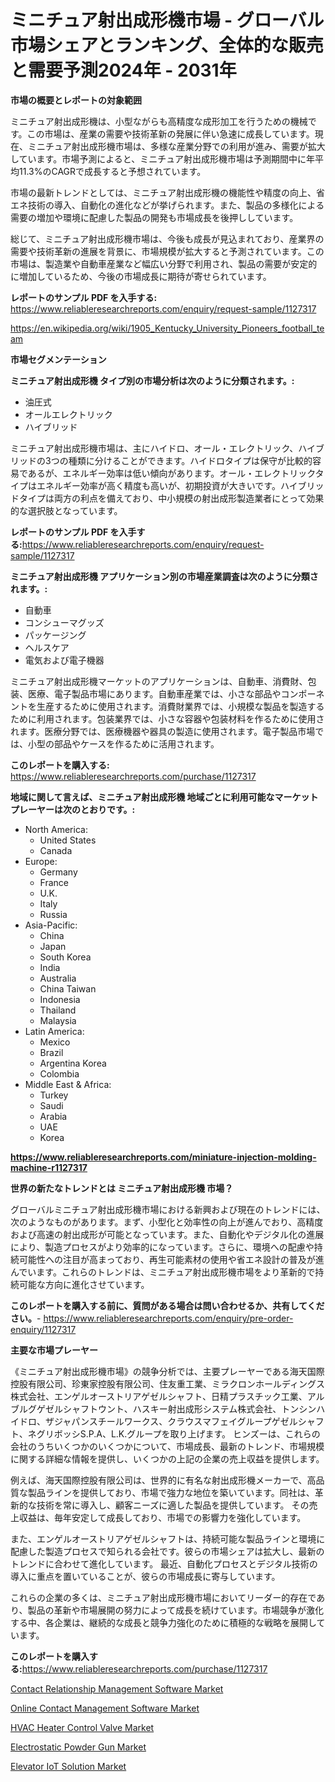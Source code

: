 <p><h1>ミニチュア射出成形機市場 - グローバル市場シェアとランキング、全体的な販売と需要予測2024年 - 2031年</h1></p><p><strong>市場の概要とレポートの対象範囲</strong></p>
<p><p>ミニチュア射出成形機は、小型ながらも高精度な成形加工を行うための機械です。この市場は、産業の需要や技術革新の発展に伴い急速に成長しています。現在、ミニチュア射出成形機市場は、多様な産業分野での利用が進み、需要が拡大しています。市場予測によると、ミニチュア射出成形機市場は予測期間中に年平均11.3%のCAGRで成長すると予想されています。</p><p>市場の最新トレンドとしては、ミニチュア射出成形機の機能性や精度の向上、省エネ技術の導入、自動化の進化などが挙げられます。また、製品の多様化による需要の増加や環境に配慮した製品の開発も市場成長を後押ししています。</p><p>総じて、ミニチュア射出成形機市場は、今後も成長が見込まれており、産業界の需要や技術革新の進展を背景に、市場規模が拡大すると予測されています。この市場は、製造業や自動車産業など幅広い分野で利用され、製品の需要が安定的に増加しているため、今後の市場成長に期待が寄せられています。</p></p>
<p><strong>レポートのサンプル PDF を入手する:</strong> <a href="https://www.reliableresearchreports.com/enquiry/request-sample/1127317">https://www.reliableresearchreports.com/enquiry/request-sample/1127317</a></p>
<p><a href="https://en.wikipedia.org/wiki/1905_Kentucky_University_Pioneers_football_team">https://en.wikipedia.org/wiki/1905_Kentucky_University_Pioneers_football_team</a></p>
<p><strong>市場セグメンテーション</strong></p>
<p><strong>ミニチュア射出成形機 タイプ別の市場分析は次のように分類されます。:</strong></p>
<p><ul><li>油圧式</li><li>オールエレクトリック</li><li>ハイブリッド</li></ul></p>
<p><p>ミニチュア射出成形機市場は、主にハイドロ、オール・エレクトリック、ハイブリッドの3つの種類に分けることができます。ハイドロタイプは保守が比較的容易であるが、エネルギー効率は低い傾向があります。オール・エレクトリックタイプはエネルギー効率が高く精度も高いが、初期投資が大きいです。ハイブリッドタイプは両方の利点を備えており、中小規模の射出成形製造業者にとって効果的な選択肢となっています。</p></p>
<p><strong>レポートのサンプル PDF を入手する:</strong><a href="https://www.reliableresearchreports.com/enquiry/request-sample/1127317">https://www.reliableresearchreports.com/enquiry/request-sample/1127317</a></p>
<p><strong> ミニチュア射出成形機 アプリケーション別の市場産業調査は次のように分類されます。:</strong></p>
<p><ul><li>自動車</li><li>コンシューマグッズ</li><li>パッケージング</li><li>ヘルスケア</li><li>電気および電子機器</li></ul></p>
<p><p>ミニチュア射出成形機マーケットのアプリケーションは、自動車、消費財、包装、医療、電子製品市場にあります。自動車産業では、小さな部品やコンポーネントを生産するために使用されます。消費財業界では、小規模な製品を製造するために利用されます。包装業界では、小さな容器や包装材料を作るために使用されます。医療分野では、医療機器や器具の製造に使用されます。電子製品市場では、小型の部品やケースを作るために活用されます。</p></p>
<p><strong>このレポートを購入する:</strong> <a href="https://www.reliableresearchreports.com/purchase/1127317">https://www.reliableresearchreports.com/purchase/1127317</a></p>
<p><strong>地域に関して言えば、ミニチュア射出成形機 地域ごとに利用可能なマーケットプレーヤーは次のとおりです。:</strong></p>
<p><ul>
    <li>
        North America:
        <ul>
            <li>United States</li>
            <li>Canada</li>
        </ul>
    </li>
    <li>
        Europe:
        <ul>
            <li>Germany</li>
            <li>France</li>
            <li>U.K.</li>
            <li>Italy</li>
            <li>Russia</li>
        </ul>
    </li>
    <li>
        Asia-Pacific:
        <ul>
            <li>China</li>
            <li>Japan</li>
            <li>South Korea</li>
            <li>India</li>
            <li>Australia</li>
            <li>China Taiwan</li>
            <li>Indonesia</li>
            <li>Thailand</li>
            <li>Malaysia</li>
        </ul>
    </li>
    <li>
        Latin America:
        <ul>
            <li>Mexico</li>
            <li>Brazil</li>
            <li>Argentina Korea</li>
            <li>Colombia</li>
        </ul>
    </li>
    <li>
        Middle East & Africa:
        <ul>
            <li>Turkey</li>
            <li>Saudi</li>
            <li>Arabia</li>
            <li>UAE</li>
            <li>Korea</li>
        </ul>
    </li>
    </ul></p>
<p><strong><a href="https://www.reliableresearchreports.com/miniature-injection-molding-machine-r1127317">https://www.reliableresearchreports.com/miniature-injection-molding-machine-r1127317</a></strong></p>
<p><strong>世界の新たなトレンドとは ミニチュア射出成形機 市場？</strong></p>
<p><p>グローバルミニチュア射出成形機市場における新興および現在のトレンドには、次のようなものがあります。まず、小型化と効率性の向上が進んでおり、高精度および高速の射出成形が可能となっています。また、自動化やデジタル化の進展により、製造プロセスがより効率的になっています。さらに、環境への配慮や持続可能性への注目が高まっており、再生可能素材の使用や省エネ設計の普及が進んでいます。これらのトレンドは、ミニチュア射出成形機市場をより革新的で持続可能な方向に進化させています。</p></p>
<p><strong>このレポートを購入する前に、質問がある場合は問い合わせるか、共有してください。</strong>- <a href="https://www.reliableresearchreports.com/enquiry/pre-order-enquiry/1127317">https://www.reliableresearchreports.com/enquiry/pre-order-enquiry/1127317</a></p>
<p><strong>主要な市場プレーヤー</strong></p>
<p><p>《ミニチュア射出成形機市場》の競争分析では、主要プレーヤーである海天国際控股有限公司、珍東家控股有限公司、住友重工業、ミラクロンホールディングス株式会社、エンゲルオーストリアゲゼルシャフト、日精プラスチック工業、アルブルグゲゼルシャフトウント、ハスキー射出成形システム株式会社、トンシンハイドロ、ザジャパンスチールワークス、クラウスマフェイグループゲゼルシャフト、ネグリボッシS.P.A、L.K.グループを取り上げます。 ヒンズーは、これらの会社のうちいくつかのいくつかについて、市場成長、最新のトレンド、市場規模に関する詳細な情報を提供し、いくつかの上記の企業の売上収益を提供します。</p><p>例えば、海天国際控股有限公司は、世界的に有名な射出成形機メーカーで、高品質な製品ラインを提供しており、市場で強力な地位を築いています。同社は、革新的な技術を常に導入し、顧客ニーズに適した製品を提供しています。 その売上収益は、毎年安定して成長しており、市場での影響力を強化しています。</p><p>また、エンゲルオーストリアゲゼルシャフトは、持続可能な製品ラインと環境に配慮した製造プロセスで知られる会社です。彼らの市場シェアは拡大し、最新のトレンドに合わせて進化しています。 最近、自動化プロセスとデジタル技術の導入に重点を置いていることが、彼らの市場成長に寄与しています。</p><p>これらの企業の多くは、ミニチュア射出成形機市場においてリーダー的存在であり、製品の革新や市場展開の努力によって成長を続けています。市場競争が激化する中、各企業は、継続的な成長と競争力強化のために積極的な戦略を展開しています。</p></p>
<p><strong>このレポートを購入する:</strong><a href="https://www.reliableresearchreports.com/purchase/1127317">https://www.reliableresearchreports.com/purchase/1127317</a></p>
<p><p><a href="https://github.com/hzxpgedq27/Market-Research-Report-List-1/blob/main/contact-relationship-management-software-market.md">Contact Relationship Management Software Market</a></p><p><a href="https://github.com/waylose1223/Market-Research-Report-List-2/blob/main/online-contact-management-software-market.md">Online Contact Management Software Market</a></p><p><a href="https://issuu.com/reportprime-2/docs/hvac-heater-control-valve-market-size-2030.pptx">HVAC Heater Control Valve Market</a></p><p><a href="https://issuu.com/reportprime-2/docs/electrostatic-powder-gun-market-size-2030.pptx">Electrostatic Powder Gun Market</a></p><p><a href="https://www.linkedin.com/pulse/elevator-iot-solution-market-size-share-amp-trends-analysis-53age">Elevator IoT Solution Market</a></p></p>